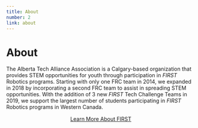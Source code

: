 ```yaml
---
title: About
number: 2
link: about
---
```

<div class="col-12">
    <h1>About</h1>
	<p>The Alberta Tech Alliance Association is a Calgary-based organization that provides STEM opportunities for youth through participation in <i>FIRST</i> Robotics programs. Starting with only one FRC team in 2014, we expanded in 2018 by incorporating a second FRC team to assist in spreading STEM opportunities. With the addition of 3 new <i>FIRST</i> Tech Challenge Teams in 2019, we support the largest number of students participating in <i>FIRST</i> Robotics programs in Western Canada.</p>
</div>
<div style="text-align: center; margin-top: 15px" class="col-12">
    <a class="aboutButton" href="https://www.firstinspires.org">Learn More About FIRST</a>
</div>